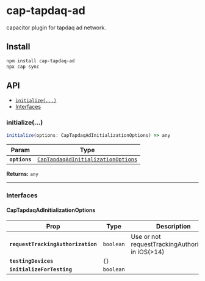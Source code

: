 # cap-tapdaq-ad

capacitor plugin for tapdaq ad network.

## Install

```bash
npm install cap-tapdaq-ad
npx cap sync
```

## API

<docgen-index>

* [`initialize(...)`](#initialize)
* [Interfaces](#interfaces)

</docgen-index>

<docgen-api>
<!--Update the source file JSDoc comments and rerun docgen to update the docs below-->

### initialize(...)

```typescript
initialize(options: CapTapdaqAdInitializationOptions) => any
```

| Param         | Type                                                                                          |
| ------------- | --------------------------------------------------------------------------------------------- |
| **`options`** | <code><a href="#captapdaqadinitializationoptions">CapTapdaqAdInitializationOptions</a></code> |

**Returns:** <code>any</code>

--------------------


### Interfaces


#### CapTapdaqAdInitializationOptions

| Prop                               | Type                 | Description                                            | Default            |
| ---------------------------------- | -------------------- | ------------------------------------------------------ | ------------------ |
| **`requestTrackingAuthorization`** | <code>boolean</code> | Use or not requestTrackingAuthorization in iOS(&gt;14) |                    |
| **`testingDevices`**               | <code>{}</code>      |                                                        |                    |
| **`initializeForTesting`**         | <code>boolean</code> |                                                        | <code>false</code> |

</docgen-api>
